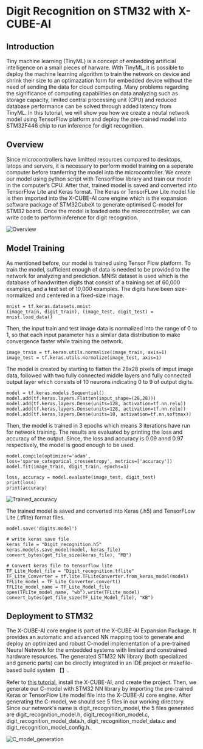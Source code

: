 # Digit Recognition on STM32 with X-CUBE-AI
## Introduction
Tiny machine learning (TinyML) is a concept of embedding artificial intelligence on a small pieces of harware. With TinyML, it is possible to deploy the machine learning algorithm to train the network on device and shrink their size to an optimazation form for embedded device without the need of sending the data for cloud computing. Many problems regarding the significance of computing capabilities on data analyzing such as storage capacity, limited central processing unit (CPU) and reduced database performance can be solved through added latency from TinyML. In this tutorial, we will show you how we create a neutal network model using TensorFlow platform and deploy the pre-trained model into STM32F446 chip to run inference for digit recognition.

## Overview
Since microcontrollers have limitted resources compared to desktops, latops and servers, it is necessary to perform model training on a seperate computer before tranferring the model into the microcontroller. We create our model using python script with TensorFlow library and train our model in the computer’s CPU. After that, trained model is saved and converted into TensorFlow Lite and Keras format. The Keras or TensorFLow Lite model file is then imported into the X-CUBE-AI core engine which is the expansion software package of STM32CubeX to generate optimised C-model for STM32 board. Once the model is loaded onto the microcontroller, we can write code to perform inference for digit recognition.

![Overview](https://user-images.githubusercontent.com/82255334/121970873-0fe91500-cdaa-11eb-9848-0f94a02903e4.png)

## Model Training
As mentioned before, our model is trained using Tensor Flow platform. To train the model, sufficient enough of data is needed to be provided to the network for analyzing and prediction. MNISt dataset is used which is the database of handwritten digits that consist of a training set of 60,000 examples, and a test set of 10,000 examples. The digits have been size-normalized and centered in a fixed-size image.

```
mnist = tf.keras.datasets.mnist
(image_train, digit_train), (image_test, digit_test) = mnist.load_data()
```

Then, the input train and test image data is normalized into the range of 0 to 1, so that each input parameter has a similar data distribution to make convergence faster while training the network.

```
image_train = tf.keras.utils.normalize(image_train, axis=1)
image_test = tf.keras.utils.normalize(image_test, axis=1)
```

The model is created by starting to flatten the 28x28 pixels of imput image data, followed with two fully connected middle layers and fully connected output layer which consists of 10 neurons indicating 0 to 9 of output digits.

```
model = tf.keras.models.Sequential()
model.add(tf.keras.layers.Flatten(input_shape=(28,28)))
model.add(tf.keras.layers.Dense(units=128, activation=tf.nn.relu))
model.add(tf.keras.layers.Dense(units=128, activation=tf.nn.relu))
model.add(tf.keras.layers.Dense(units=10, activation=tf.nn.softmax))
```

Then, the model is trained in 3 epochs which means 3 iterations have run for network training. The results are evaluated by printing the loss and accuracy of the output. Since, the loss and accuracy is 0.09 annd 0.97 respectively, the model is good enough to be used.

```
model.compile(optimizer='adam', loss='sparse_categorical_crossentropy', metrics=['accuracy'])
model.fit(image_train, digit_train, epochs=3)

loss, accuracy = model.evaluate(image_test, digit_test)
print(loss)
print(accuracy)
``` 

![Trained_accuracy](https://user-images.githubusercontent.com/82255334/122112165-1d0e0e80-ce53-11eb-9616-0649d965fca4.png)

The trained model is saved and converted into Keras (.h5) and TensorFLow Lite (.tflite) format files.

```
model.save('digits.model')

# write keras save file
keras_file = "Digit_recognition.h5"
keras.models.save_model(model, keras_file)
convert_bytes(get_file_size(keras_file), "MB")

# Convert keras file to tensorflow lite
TF_Lite_Model_file = "Digit_recognition.tflite"
TF_Lite_Converter = tf.lite.TFLiteConverter.from_keras_model(model)
TFLite_model = TF_Lite_Converter.convert()
TFLIte_model_name = TF_Lite_Model_file
open(TFLIte_model_name, "wb").write(TFLite_model)
convert_bytes(get_file_size(TF_Lite_Model_file), "KB")
```

## Deployment to STM32
The X-CUBE-AI core engine is part of the X-CUBE-AI Expansion Package. It provides an automatic and advanced NN mapping tool to generate and deploy an optimized and robust C-model implementation of a pre-trained Neural Network for the embedded systems with limited and constrained hardware resources. The generated STM32 NN library (both specialized
and generic parts) can be directly integrated in an IDE project or makefile-based build system 【】.

Refer to [this tutorial](https://www.digikey.com/en/maker/projects/tinyml-getting-started-with-stm32-x-cube-ai/f94e1c8bfc1e4b6291d0f672d780d2c0), install the X-CUBE-AI, and create the project. Then, we generate our C-model with STM32 NN library by importing the pre-trained Keras or TensorFlow Lite model file into the X-CUBE-AI core engine. After generating the C-model, we should see 5 files in our working directory. Since our network's name is digit_recognition_model, the 5 files generated are digit_recognition_model.h, digit_recognition_model.c, digit_recognition_model_data.h, digit_recognition_model_data.c and digit_recognition_model_config.h.

![C_model_generation](https://user-images.githubusercontent.com/82255334/122131602-fe684180-ce6b-11eb-8059-c9dfc69bd793.PNG)







